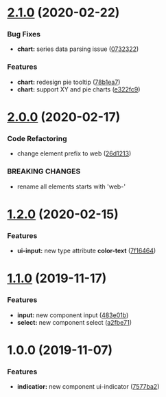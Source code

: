 # [2.1.0](https://github.com/bndynet/web-components/compare/v2.0.0...v2.1.0) (2020-02-22)


### Bug Fixes

* **chart:** series data parsing issue ([0732322](https://github.com/bndynet/web-components/commit/0732322))


### Features

* **chart:** redesign pie tooltip ([78b1ea7](https://github.com/bndynet/web-components/commit/78b1ea7))
* **chart:** support XY and pie charts ([e322fc9](https://github.com/bndynet/web-components/commit/e322fc9))

# [2.0.0](https://github.com/bndynet/web-components/compare/v1.2.0...v2.0.0) (2020-02-17)


### Code Refactoring

* change element prefix to web ([26d1213](https://github.com/bndynet/web-components/commit/26d1213))


### BREAKING CHANGES

* rename all elements starts with 'web-'

# [1.2.0](https://github.com/bndynet/web-components/compare/v1.1.0...v1.2.0) (2020-02-15)


### Features

* **ui-input:** new type attribute **color-text** ([7f16464](https://github.com/bndynet/web-components/commit/7f16464))

# [1.1.0](https://github.com/bndynet/web-components/compare/v1.0.0...v1.1.0) (2019-11-17)


### Features

* **input:** new component input ([483e01b](https://github.com/bndynet/web-components/commit/483e01b))
* **select:** new component select ([a2fbe71](https://github.com/bndynet/web-components/commit/a2fbe71))

# 1.0.0 (2019-11-07)


### Features

* **indicatior:** new component ui-indicator ([7577ba2](https://github.com/bndynet/web-components/commit/7577ba2))
